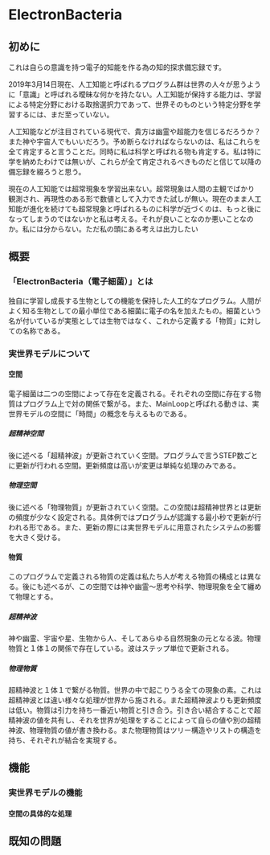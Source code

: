 # ElectronBacteria

## 初めに

これは自らの意識を持つ電子的知能を作る為の知的探求備忘録です。

2019年3月14日現在、人工知能と呼ばれるプログラム群は世界の人々が思うように「意識」と呼ばれる曖昧な何かを持たない。人工知能が保持する能力は、学習による特定分野における取捨選択力であって、世界そのものという特定分野を学習するには、まだ至っていない。

人工知能などが注目されている現代で、貴方は幽霊や超能力を信じるだろうか？また神や宇宙人でもいいだろう。予め断らなければならないのは、私はこれらを全て肯定すると言うことだ。同時に私は科学と呼ばれる物も肯定する。私は特に学を納めたわけでは無いが、これらが全て肯定されるべきものだと信じて以降の備忘録を綴ろうと思う。

現在の人工知能では超常現象を学習出来ない。超常現象は人間の主観でばかり観測され、再現性のある形で数値として入力できた試しが無い。現在のまま人工知能が進化を続けても超常現象と呼ばれるものに科学が近づくのは、もっと後になってしまうのではないかと私は考える。それが良いことなのか悪いことなのか。私には分からない。ただ私の頭にある考えは出力したい

## 概要

### 「ElectronBacteria（電子細菌）」とは

独自に学習し成長する生物としての機能を保持した人工的なプログラム。人間がよく知る生物としての最小単位である細菌に電子の名を加えたもの。細菌という名が付いているが実態としては生物ではなく、これから定義する「物質」に対しての名称である。

### 実世界モデルについて

#### 空間

電子細菌は二つの空間によって存在を定義される。それぞれの空間に存在する物質はプログラム上で対の関係で繋がる。また、MainLoopと呼ばれる動きは、実世界モデルの空間に「時間」の概念を与えるものである。

##### 超精神空間

後に述べる「超精神波」が更新されていく空間。プログラムで言うSTEP数ごとに更新が行われる空間。更新頻度は高いが変更は単純な処理のみである。

##### 物理空間

後に述べる「物理物質」が更新されていく空間。この空間は超精神世界とは更新の頻度が少なく設定される。具体例ではプログラムが認識する最小秒で更新が行われる形である。また、更新の際には実世界モデルに用意されたシステムの影響を大きく受ける。

#### 物質

このプログラムで定義される物質の定義は私たち人が考える物質の構成とは異なる。後にも述べるが、この空間では神や幽霊〜思考や科学、物理現象を全て纏めて物理とする。

##### 超精神波

神や幽霊、宇宙や星、生物から人、そしてあらゆる自然現象の元となる波。物理物質と１体１の関係で存在している。波はステップ単位で更新される。

##### 物理物質

超精神波と１体１で繋がる物質。世界の中で起こりうる全ての現象の素。これは超精神波とは違い様々な処理が世界から施される。また超精神波よりも更新頻度は低い。物質は引力を持ち一番近い物質と引き合う。引き合い結合することで超精神波の値を共有し、それを世界が処理をすることによって自らの値や別の超精神波、物理物質の値が書き換わる。また物理物質はツリー構造やリストの構造を持ち、それぞれが結合を実現する。

## 機能

### 実世界モデルの機能

#### 空間の具体的な処理

## 既知の問題

